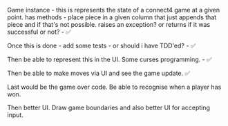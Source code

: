 

Game instance - this is represents the state of a connect4 game at a given point.
has methods - place piece in a given column that just appends that piece and if that's not possible. raises an exception? or returns if it was successful or not?  - ✅

Once this is done - add some tests - or should i have TDD'ed? - ✅

Then be able to represent this in the UI. Some curses programming. - ✅

Then be able to make moves via UI and see the game update. ✅

Last would be the game over code. Be able to recognise when a player has won.

Then better UI. Draw game boundaries and also better UI for accepting input.
